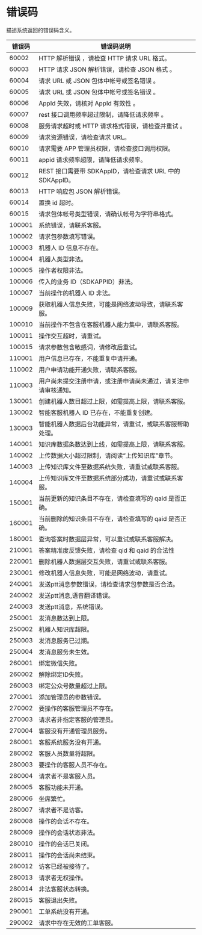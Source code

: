 # 错误码
描述系统返回的错误码含义。

|错误码|	错误码说明|
|-----|-----|
|60002	|HTTP 解析错误 ，请检查 HTTP 请求 URL 格式。|
|60003|	HTTP 请求 JSON 解析错误，请检查 JSON 格式 。|
|60004|	请求 URL 或 JSON 包体中帐号或签名错误 。
|60005	|请求 URL 或 JSON 包体中帐号或签名错误 。|
|60006|	AppId 失效，请核对 AppId 有效性 。|
|60007|	rest 接口调用频率超过限制，请降低请求频率 。|
|60008|	服务请求超时或 HTTP 请求格式错误，请检查并重试 。|
|60009|	请求资源错误，请检查请求 URL。|
|60010	|请求需要 APP 管理员权限，请检查接口调用权限。|
|60011	|appid 请求频率超限，请降低请求频率。|
|60012|	REST 接口需要带 SDKAppID，请检查请求 URL 中的 SDKAppID。|
|60013|	HTTP 响应包 JSON 解析错误。|
|60014	|置换 id 超时。|
|60015	|请求包体帐号类型错误，请确认帐号为字符串格式。|
|100001|	系统错误，请联系客服。|
|100002|	请求包参数填写错误。|
|100003|	机器人 ID 信息不存在。|
|100004	|机器人类型非法。|
|100005|	操作者权限非法。|
|100006|	传入的业务 ID（SDKAPPID）非法。|
|100007	|当前操作的机器人 ID 非法。|
|100009	|获取机器人信息失败，可能是网络波动导致，请联系客服。|
|100010|	当前操作不包含在客服机器人能力集中，请联系客服。|
|100011|	操作交互超时，请重试。|
|100015|	请求参数包含敏感词，请修改后重试。|
|110001|	用户信息已存在，不能重复申请开通。|
|110002	|用户申请功能开通失败，请联系客服。|
|110003	|用户尚未提交注册申请，或注册申请尚未通过，请关注申请审核通知。|
|130001	|创建机器人数目超过上限，如需提高上限，请联系客服。|
|130002	|智能客服机器人 ID 已存在，不能重复创建。|
|130003	|智能机器人数据后台功能异常，请重试，或联系客服帮助处理。|
|140001	|知识库数据条数达到上线，如需提高上限，请联系客服。|
|140002	|上传数据大小超过限制，请阅读“上传知识库”章节。|
|140003	|上传知识库文件至数据系统失败，请重试或联系客服。|
|140004	|上传知识库文件至数据系统部分成功，请重试或联系客服。|
|150001	|当前更新的知识条目不存在，请检查填写的 qaid 是否正确。|
|160001	|当前删除的知识条目不存在，请检查填写的 qaid 是否正确。|
|180001	|查询答案时数据层异常，可以重试或联系客服解决。|
|210001|	答案精准度反馈失败，请检查 qid 和 qaid 的合法性|
|220001	|删除机器人数据层交互失败，请重试或联系客服。|
|230001|	修改机器人信息失败，可能是网络波动，请重试。|
|240001|	发送ptt消息参数错误，请检查请求包参数是否合法。|
|240002|	发送ptt消息,语音翻译错误。|
|240003|	发送ptt消息，系统错误。|
|250001|	发消息数达到上限。|
|250002|	机器人知识库超限。|
|250003|	发消息服务已过期。|
|250004|	发消息服务未生效。|
|260001|	绑定微信失败。|
|260002|	解除绑定ID失败。|
|260003|	绑定公众号数量超过上限。|
|270001|	添加管理员的参数错误。|
|270002|	要操作的客服管理员不存在。|
|270003|	请求者非指定客服的管理员。|
|270004|	客服没有开通管理员服务。|
|280001|	客服系统服务没有开通。|
|280002|	客服人员数量将超限。|
|280003|	要操作的客服人员不存在。|
|280004|	请求者不是客服人员。|
|280005|	客服功能未开通。|
|280006|	坐席繁忙。|
|280007|	请求者不是访客。|
|280008|	操作的会话不存在。|
|280009|	操作的会话状态非法。|
|280010|	操作的会话已关闭。|
|280011|	操作的会话尚未结束。|
|280012|	访客已经被接待了。|
|280013|	请求者无权操作。|
|280014|	非法客服状态转换。|
|280015|	客服退出失败。|
|290001| 工单系统没有开通。|
|290002|请求中存在无效的工单客服。|



